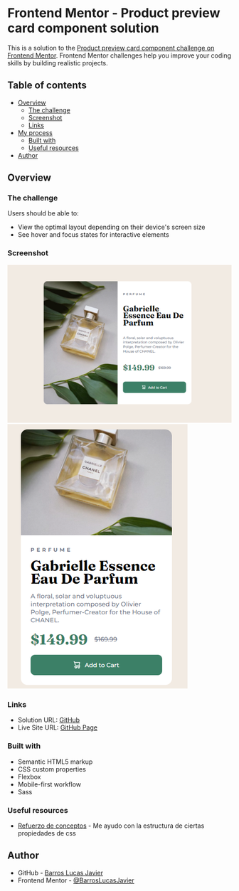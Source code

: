 # Frontend Mentor - Product preview card component solution

This is a solution to the [Product preview card component challenge on Frontend Mentor](https://www.frontendmentor.io/challenges/product-preview-card-component-GO7UmttRfa). Frontend Mentor challenges help you improve your coding skills by building realistic projects. 

## Table of contents

- [Overview](#overview)
  - [The challenge](#the-challenge)
  - [Screenshot](#screenshot)
  - [Links](#links)
- [My process](#my-process)
  - [Built with](#built-with)
  - [Useful resources](#useful-resources)
- [Author](#author)



## Overview

### The challenge

Users should be able to:

- View the optimal layout depending on their device's screen size
- See hover and focus states for interactive elements

### Screenshot

![](./screenshots/desktop.png)
![](./screenshots/mobile.png)


### Links

- Solution URL: [GitHub](https://github.com/BarrosLucasJavier/productPreviewCardComponent)
- Live Site URL: [GitHub Page](https://barroslucasjavier.github.io/productPreviewCardComponent/)


### Built with

- Semantic HTML5 markup
- CSS custom properties
- Flexbox
- Mobile-first workflow
- Sass

### Useful resources

- [Refuerzo de conceptos](https://developer.mozilla.org/en-US/) - Me ayudo con la estructura de ciertas propiedades de css


## Author

- GitHub - [Barros Lucas Javier](https://github.com/BarrosLucasJavier)
- Frontend Mentor - [@BarrosLucasJavier](https://www.frontendmentor.io/profile/BarrosLucasJavier)
